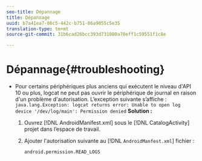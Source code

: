 ```yaml
---
seo-title: Dépannage
title: Dépannage
uuid: b7a41ea7-86c5-442c-b751-86a9055c5e35
translation-type: tm+mt
source-git-commit: 31b6cad26bcc393d731080a70eff1c59551f1c8e

---
```



# Dépannage{#troubleshooting}

* Pour certains périphériques plus anciens qui exécutent le niveau d&#39;API 10 ou plus, logcat ne peut pas ouvrir le périphérique de journal en raison d&#39;un problème d&#39;autorisation. L’exception suivante s’affiche : `java.lang.Exception: logcat returns error: Unable to open log device '/dev/log/main': Permission denied` **Solution :**

   1. Ouvrez [!DNL AndroidManifest.xml] sous le [!DNL CatalogActivity] projet dans l’espace de travail.

   1. Ajouter l&#39;autorisation suivante au [!DNL `AndroidManfest.xml`] fichier :

      ```
      android.permission.READ_LOGS
      ```
